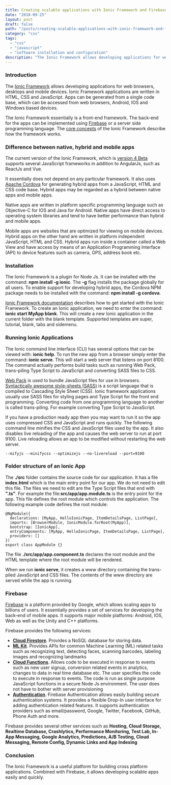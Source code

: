 ```yaml
---
title: Creating scalable applications with Ionic Framework and Firebase
date: "2018-09-25"
layout: post
draft: false
path: "/posts/creating-scalable-applications-with-ionic-framework-and-firebase"
category: "css"
tags:
  - "css"
  - "javascript"
  - "software installation and configuration"
description: "The Ionic Framework allows developing applications for web browsers, desktops and mobile devices. Ionic Framework applications are written in HTML, CSS and JavaScript. Apps can be generated from a single code base, which can be accessed from web browsers, Android, IOS and Windows based devices."
---
```


### Introduction
The [Ionic Framework](https://ionicframework.com) allows developing applications for web browsers, desktops and mobile devices. Ionic Framework applications are written in HTML, CSS and JavaScript. Apps can be generated from a single code base, which can be accessed from web browsers, Android, IOS and Windows based devices.

The Ionic Framework essentially is a front-end framework. The back-end for the apps can be implemented using [Firebase](https://firebase.google.com) or a server side programming language. The [core concepts](https://beta.ionicframework.com/docs/intro/concepts) of the Ionic Framework describe how the framework works.

### Difference between native, hybrid and mobile apps
The current version of the Ionic Framework, which is [version 4 Beta](https://beta.ionicframework.com/docs/intro) supports several JavaScript frameworks in addition to AngularJs, such as ReactJs and Vue.

It essentially does not depend on any particular framework. It also uses [Apache Cordova](https://en.wikipedia.org/wiki/Apache_Cordova) for generating hybrid apps from a JavaScript, HTML and CSS code base. Hybrid apps may be regarded as a hybrid between native apps and mobile apps.

Native apps are written in platform specific programming language such as Objective-C for IOS and Java for Android. Native apps have direct access to operating system libraries and tend to have better performance than hybrid and mobile apps.

Mobile apps are websites that are optimized for viewing on mobile devices. Hybrid apps on the other hand are written in platform independent JavaScript, HTML and CSS. Hybrid apps run inside a container called a Web View and have access by means of an Application Programming Interface (API) to device features such as camera, GPS, address book etc.

### Installation
The Ionic Framework is a plugin for Node Js. It can be installed with the command: **npm install -g ionic**. The **-g** flag installs the package globally for all users. To enable support for developing hybrid apps, the Cordova NPM package needs to be installed with the command: **npm install -g cordova**.

[Ionic Framework documentation](https://ionicframework.com/docs) describes how to get started with the Ionic Framework. To create an Ionic application, we need to enter the command: **ionic start MyApp blank**. This will create a new Ionic application in the current folder with the blank template. Supported templates are super, tutorial, blank, tabs and sidemenu.

### Running Ionic Applications

The Ionic command line interface (CLI) has several options that can be viewed with: **ionic help**. To run the new app from a browser simply enter the command: **ionic serve**. This will start a web server that listens on port 8100. The command actually performs build tasks such as running Web Pack, trans-piling Type Script to JavaScript and converting SASS files to CSS.

[Web Pack](https://en.wikipedia.org/wiki/Webpack) is used to bundle JavaScript files for use in browsers. [Syntactically awesome style-sheets (SASS)](https://en.wikipedia.org/wiki/Sass_(stylesheet_language)) is a script language that is compiled to Cascading Style Sheet (CSS). Ionic framework applications usually use SASS files for styling pages and Type Script for the front end programming. Converting code from one programming language to another is called trans-piling. For example converting Type Script to JavaScript.

If you have a production ready app then you may want to run it so the app uses compressed CSS and JavaScript and runs quickly. The following command line minifies the CSS and JavaScript files used by the app. It also disables live reloading of the app and causes the web server to run at port 9100. Live reloading allows an app to be modified without restarting the web server.

```
--mifyjs --minifycss --optimizejs --no-livereload --port=9100
```

### Folder structure of an Ionic App
The **./src** folder contains the source code for our application. It has a file **index.html** which is the main entry point for our app. We do not need to edit this file. The files we need to edit are the Type Script files that end with **".ts"**. For example the file:**src/app/app.module.ts** is the entry point for the app. This file defines the root module which controls the application. The following example code defines the root module:

```
@NgModule({
  declarations: [MyApp, HelloIonicPage, ItemDetailsPage, ListPage],
  imports: [BrowserModule, IonicModule.forRoot(MyApp)],
  bootstrap: [IonicApp],
  entryComponents: [MyApp, HelloIonicPage, ItemDetailsPage, ListPage],
  providers: []
})
export class AppModule {}
```

The file **./src/app/app.component.ts** declares the root module and the HTML template where the root module will be rendered.

When we run **ionic serve**, it creates a www directory containing the trans-piled JavaScript and CSS files. The contents of the www directory are served while the app is running.

### Firebase
[Firebase](https://firebase.google.com/) is a platform provided by Google, which allows scaling apps to billions of users. It essentially provides a set of services for developing the back-end of mobile apps. It supports major mobile platforms: Android, IOS, Web as well as the Unity and C++ platforms.

Firebase provides the following services:

* **[Cloud Firestore](https://firebase.google.com/products/firestore/)**. Provides a NoSQL database for storing data.
* **[ML Kit](https://firebase.google.com/products/ml-kit/)**. Provides APIs for common Machine Learning (ML) related tasks such as recognizing text, detecting faces, scanning barcodes, labeling images and recognizing landmarks
* **[Cloud Functions](https://firebase.google.com/products/functions/)**. Allows code to be executed in response to events such as new user signup, conversion related events in analytics, changes to data in real time database etc. The user specifies the code to execute in response to events. The code is run as single purpose JavaScript functions in a secure Node Js environment. The user does not have to bother with server provisioning
* **[Authentication](https://firebase.google.com/products/auth/)**. Firebase Authentication allows easily building secure authentication systems. It provides a flexible Drop-In user interface for adding authentication related features. It supports authentication providers such as email/password, Google, Twitter, Facebook, GitHub, Phone Auth and more.

Firebase provides several other services such as **Hosting, Cloud Storage, Realtime Database, Crashlytics, Performance Monitoring, Test Lab, In-App Messaging, Google Analytics, Predictions, A/B Testing, Cloud Messaging, Remote Config, Dynamic Links and App Indexing**

### Conclusion
The Ionic Framework is a useful platform for building cross platform applications. Combined with Firebase, it allows developing scalable apps easily and quickly.
